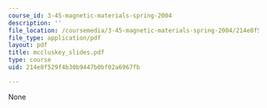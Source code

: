 ```yaml
---
course_id: 3-45-magnetic-materials-spring-2004
description: ''
file_location: /coursemedia/3-45-magnetic-materials-spring-2004/214e8f529f4b30b9447b0bf02a6967fb_mccluskey_slides.pdf
file_type: application/pdf
layout: pdf
title: mccluskey_slides.pdf
type: course
uid: 214e8f529f4b30b9447b0bf02a6967fb

---
```

None